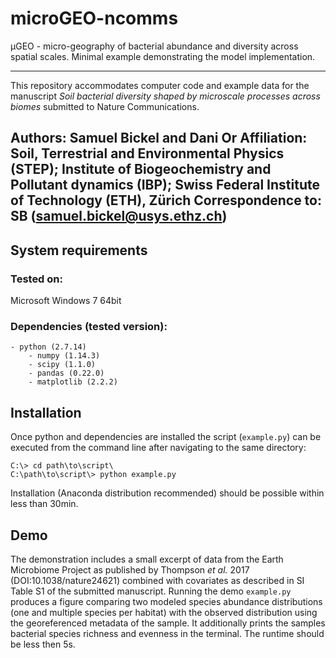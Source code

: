 # microGEO-ncomms

μGEO - micro-geography of bacterial abundance and diversity across spatial scales. Minimal example demonstrating the model implementation.

---
This repository accommodates computer code and example data for the manuscript *Soil bacterial diversity shaped by microscale processes across biomes* submitted to Nature Communications.

**Authors**: Samuel Bickel and Dani Or
**Affiliation**: Soil, Terrestrial and Environmental Physics (STEP); Institute of Biogeochemistry and Pollutant dynamics (IBP); Swiss Federal Institute of Technology (ETH), Zürich
**Correspondence to**: SB (samuel.bickel@usys.ethz.ch)
---
## System requirements
### Tested on: 
Microsoft Windows 7 64bit
### Dependencies (tested version):
	- python (2.7.14)
		- numpy (1.14.3)
		- scipy (1.1.0)
		- pandas (0.22.0)
		- matplotlib (2.2.2)
## Installation
Once python and dependencies are installed the script (`example.py`) can be executed from the command line after navigating to the same directory:
```
C:\> cd path\to\script\
C:\path\to\script\> python example.py
```
Installation (Anaconda distribution recommended) should be possible within less than 30min.

## Demo
The demonstration includes a small excerpt of data from the Earth Microbiome Project as published by Thompson *et al.* 2017 (DOI:10.1038/nature24621) combined with covariates as described in SI Table S1 of the submitted manuscript. 
Running the demo `example.py` produces a figure comparing two modeled species abundance distributions (one and multiple species per habitat) with the observed distribution using the georeferenced metadata of the sample. It additionally prints the samples bacterial species richness and evenness in the terminal. The runtime should be less then 5s.
